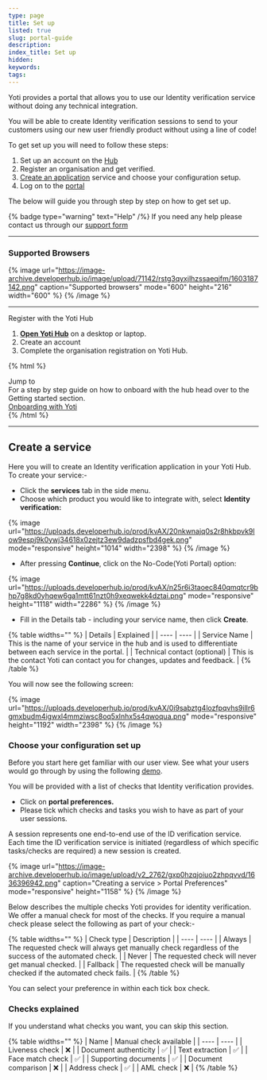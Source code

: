```yaml
---
type: page
title: Set up
listed: true
slug: portal-guide
description: 
index_title: Set up
hidden: 
keywords: 
tags: 
---
```


Yoti provides a portal that allows you to use our Identity verification service without doing any technical integration.

You will be able to create Identity verification sessions to send to your customers using our new user friendly product without using a line of code!

To get set up you will need to follow these steps:

1. Set up an account on the [Hub](https://hub.yoti.com/)
2. Register an organisation and get verified.
3. [Create an application](/identity-verification/portal-guide#create-an-application) service and choose your configuration setup.
4. Log on to the [portal](https://identity.yoti.com/iam/login)

The below will guide you through step by step on how to get set up.

{% badge type="warning" text="Help" /%} If you need any help please contact us through our [support form](https://support.yoti.com/yotisupport/s/contactsupport)

---

### Supported Browsers

{% image url="https://image-archive.developerhub.io/image/upload/71142/rstg3qyxjlhzssaeqjfm/1603187142.png" caption="Supported browsers" mode="600" height="216" width="600" %}
{% /image %}

---

Register with the Yoti Hub

1. **[Open Yoti Hub](https://hub.yoti.com)** on a desktop or laptop.
2. Create an account
3. Complete the organisation registration on Yoti Hub.

{% html %}
<div class="alert-BYS">
   <div class="alert-title" id="BYS">
      Jump to
   </div>
   <div class="alert-text" >
      For a step by step guide on how to onboard with the hub head over to the Getting started section.
   </div>
   <div class="alert-links"> 
      <a  target="_self" href="https://developers.yoti.com/identity-verification/getting-started
                               "> Onboarding with Yoti </a>
   </div>
</div>
{% /html %}

---

## Create a service

Here you will to create an Identity verification application in your Yoti Hub. To create your service:-

- Click the **services** tab in the side menu.
- Choose which product you would like to integrate with, select **Identity verification:**

{% image url="https://uploads.developerhub.io/prod/kvAX/20nkwnajq0s2r8hkbpvk9low9espj9k0ywj34618x0zejtz3ew9dadzpsfbd4gek.png" mode="responsive" height="1014" width="2398" %}
{% /image %}

- After pressing **Continue**, click on the No-Code(Yoti Portal) option:

{% image url="https://uploads.developerhub.io/prod/kvAX/n25r6i3taoec840qmqtcr9bhp7g8kd0yhqew6ga1mtt61nzt0h9xeqwekk4dztai.png" mode="responsive" height="1118" width="2286" %}
{% /image %}

- Fill in the Details tab - including your service name, then click **Create**.

{% table widths="" %}
| Details | Explained | 
| ---- | ---- | 
| Service Name | This is the name of your service in the hub and is used to differentiate between each service in the portal. | 
| Technical contact (optional) | This is the contact Yoti can contact you for changes, updates and feedback. | 
{% /table %}

You will now see the following screen:

{% image url="https://uploads.developerhub.io/prod/kvAX/0i9sabztg4lozfpqvhs9illr6gmxbudm4igwxl4mmziwsc8oq5xlnhx5s4qwoqua.png" mode="responsive" height="1192" width="2398" %}
{% /image %}

### Choose your configuration set up

Before you start here get familiar with our user view. See what your users would go through by using the following [demo](https://yoti.world/yoti-idv/).

You will be provided with a list of checks that Identity verification provides. 

- Click on **portal preferences.**
- Please tick which checks and tasks you wish to have as part of your user sessions. 

A session represents one end-to-end use of the ID verification service. Each time the ID verification service is initiated (regardless of which specific tasks/checks are required) a new session is created.

{% image url="https://image-archive.developerhub.io/image/upload/v2_2762/gxp0hzqjoiuo2zhpqvvd/1636396942.png" caption="Creating a service &gt; Portal Preferences" mode="responsive" height="1158" %}
{% /image %}

Below describes the multiple checks Yoti provides for identity verification. We offer a manual check for most of the checks. If you require a manual check please select the following as part of your check:-

{% table widths="" %}
| Check type | Description | 
| ---- | ---- | 
| Always | The requested check will always get manually check regardless of the success of the automated check. | 
| Never | The requested check will never get manual checked. | 
| Fallback | The requested check will be manually checked if the automated check fails. | 
{% /table %}

You can select your preference in within each tick box check. 

### Checks explained

If you understand what checks you want, you can skip this section. 

{% table widths="" %}
| Name | Manual check available | 
| ---- | ---- | 
| Liveness check | ❌ | 
| Document authenticity | ✅ | 
| Text extraction | ✅ | 
| Face match check | ✅ | 
| Supporting documents | ✅ | 
| Document comparison | ❌ | 
| Address check | ✅ | 
| AML check | ❌ | 
{% /table %}